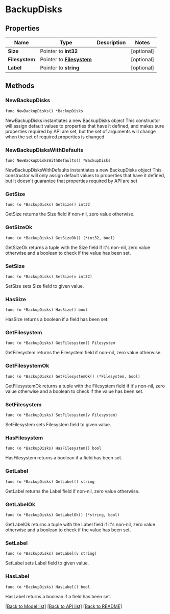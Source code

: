 # BackupDisks

## Properties

Name | Type | Description | Notes
------------ | ------------- | ------------- | -------------
**Size** | Pointer to **int32** |  | [optional] 
**Filesystem** | Pointer to [**Filesystem**](Filesystem.md) |  | [optional] 
**Label** | Pointer to **string** |  | [optional] 

## Methods

### NewBackupDisks

`func NewBackupDisks() *BackupDisks`

NewBackupDisks instantiates a new BackupDisks object
This constructor will assign default values to properties that have it defined,
and makes sure properties required by API are set, but the set of arguments
will change when the set of required properties is changed

### NewBackupDisksWithDefaults

`func NewBackupDisksWithDefaults() *BackupDisks`

NewBackupDisksWithDefaults instantiates a new BackupDisks object
This constructor will only assign default values to properties that have it defined,
but it doesn't guarantee that properties required by API are set

### GetSize

`func (o *BackupDisks) GetSize() int32`

GetSize returns the Size field if non-nil, zero value otherwise.

### GetSizeOk

`func (o *BackupDisks) GetSizeOk() (*int32, bool)`

GetSizeOk returns a tuple with the Size field if it's non-nil, zero value otherwise
and a boolean to check if the value has been set.

### SetSize

`func (o *BackupDisks) SetSize(v int32)`

SetSize sets Size field to given value.

### HasSize

`func (o *BackupDisks) HasSize() bool`

HasSize returns a boolean if a field has been set.

### GetFilesystem

`func (o *BackupDisks) GetFilesystem() Filesystem`

GetFilesystem returns the Filesystem field if non-nil, zero value otherwise.

### GetFilesystemOk

`func (o *BackupDisks) GetFilesystemOk() (*Filesystem, bool)`

GetFilesystemOk returns a tuple with the Filesystem field if it's non-nil, zero value otherwise
and a boolean to check if the value has been set.

### SetFilesystem

`func (o *BackupDisks) SetFilesystem(v Filesystem)`

SetFilesystem sets Filesystem field to given value.

### HasFilesystem

`func (o *BackupDisks) HasFilesystem() bool`

HasFilesystem returns a boolean if a field has been set.

### GetLabel

`func (o *BackupDisks) GetLabel() string`

GetLabel returns the Label field if non-nil, zero value otherwise.

### GetLabelOk

`func (o *BackupDisks) GetLabelOk() (*string, bool)`

GetLabelOk returns a tuple with the Label field if it's non-nil, zero value otherwise
and a boolean to check if the value has been set.

### SetLabel

`func (o *BackupDisks) SetLabel(v string)`

SetLabel sets Label field to given value.

### HasLabel

`func (o *BackupDisks) HasLabel() bool`

HasLabel returns a boolean if a field has been set.


[[Back to Model list]](../README.md#documentation-for-models) [[Back to API list]](../README.md#documentation-for-api-endpoints) [[Back to README]](../README.md)


